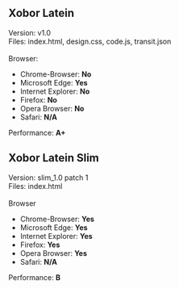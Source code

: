 ## Xobor Latein

Version: v1.0 <br>
Files:  index.html, design.css, code.js, transit.json<br><br>
Browser:
<ul>
    <li>Chrome-Browser: <b>No</b></li>
	<li>Microsoft Edge: <b>Yes</b></li>
	<li>Internet Explorer: <b>No</b></li>
	<li>Firefox: <b>No</b></li>
	<li>Opera Browser: <b>No</b></li>
	<li>Safari: <b>N/A</b></li>

</ul>
Performance: <b>A+</b>




## Xobor Latein Slim

Version: slim_1.0 patch 1 <br>
Files: index.html <br>
<br>
Browser<br>
<ul>
    <li>Chrome-Browser: <b>Yes</b></li>
	<li>Microsoft Edge: <b>Yes</b></li>
	<li>Internet Explorer: <b>Yes</b></li>
	<li>Firefox: <b>Yes</b></li>
	<li>Opera Browser: <b>Yes</b></li>
	<li>Safari: <b>N/A</b></li>

</ul>
Performance: <b>B</b>
